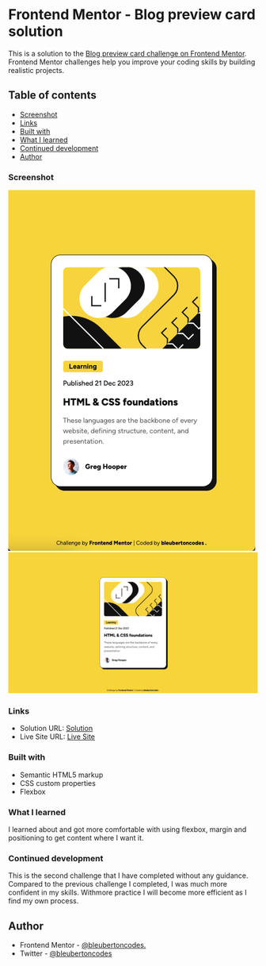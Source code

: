 # Frontend Mentor - Blog preview card solution

This is a solution to the [Blog preview card challenge on Frontend Mentor](https://www.frontendmentor.io/challenges/blog-preview-card-ckPaj01IcS). Frontend Mentor challenges help you improve your coding skills by building realistic projects. 

## Table of contents


- [Screenshot](#screenshot)
- [Links](#links)
- [Built with](#built-with)
- [What I learned](#what-i-learned)
- [Continued development](#continued-development)
- [Author](#author)



### Screenshot

![](screenshots/screenshot-mobile.png)
![](screenshots/screenshot-desktop.png)

### Links

- Solution URL: [Solution](https://github.com/bleubertoncodes/Blog-preview-card-Frontend-Mentor.git)
- Live Site URL: [Live Site](https://bleubertoncodes.github.io/Blog-preview-card-Frontend-Mentor-/)


### Built with

- Semantic HTML5 markup
- CSS custom properties
- Flexbox

### What I learned

I learned about and got more comfortable with using flexbox, margin and positioning to get content where I want it.


### Continued development

This is the second challenge that I have completed without any guidance. Compared to the previous challenge I  completed, I was much more confident in my skills. Withmore practice I will become more efficient as I find my own process.


## Author

- Frontend Mentor - [@bleubertoncodes.](https://www.frontendmentor.io/profile/bleubertoncodes)
- Twitter - [@bleubertoncodes](https://www.twitter.com/bleubertoncodes)
